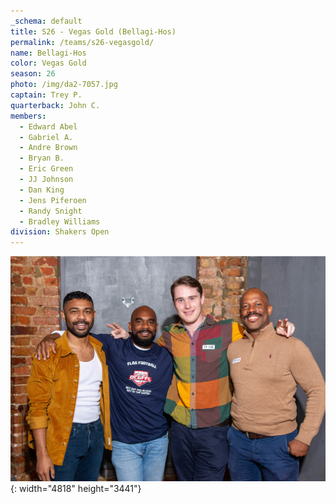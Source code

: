 ```yaml
---
_schema: default
title: S26 - Vegas Gold (Bellagi-Hos)
permalink: /teams/s26-vegasgold/
name: Bellagi-Hos
color: Vegas Gold
season: 26
photo: /img/da2-7057.jpg
captain: Trey P.
quarterback: John C.
members:
  - Edward Abel
  - Gabriel A.
  - Andre Brown
  - Bryan B.
  - Eric Green
  - JJ Johnson
  - Dan King
  - Jens Piferoen
  - Randy Snight
  - Bradley Williams
division: Shakers Open
---
```

![](/img/da2-7057.jpg){: width="4818" height="3441"}